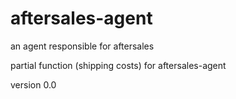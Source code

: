 # aftersales-agent
an agent responsible for aftersales

partial function (shipping costs) for aftersales-agent

version 0.0 
